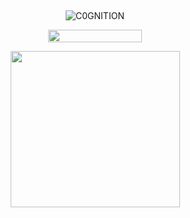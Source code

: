 ## 

<p align="center"> <img src="https://komarev.com/ghpvc/?username=C0GNITION&label=poop%20shards&color=c72216&style=flat" alt="C0GNITION" /> </p>
<p align="center"> 
  <img width="150" height="20" src="https://media.discordapp.net/attachments/1299154542591606806/1339834900936785930/image.gif?ex=67b029fd&is=67aed87d&hm=87b67f3098fad84510617a087a6933de70c24e7982c044bb58d8eb3df155280a&=&width=225&height=30">
<p align="center"> 
  <img width="271" height="250" src="https://static.wikia.nocookie.net/cookierunkingdom/images/c/c0/Cookie0612-personal1.gif/revision/latest?cb=20240712043420">
</p>



